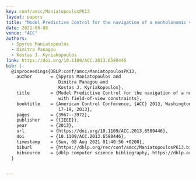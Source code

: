 ```yaml
---
key: conf/amcc/ManiatopoulosPK13
layout: papers
title: "Model Predictive Control for the navigation of a nonholonomic vehicle with field-of-view constraints."
date: 2021-08-08
venue: "ACC"
authors:
  - Spyros Maniatopoulos
  - Dimitra Panagou
  - Kostas J. Kyriakopoulos
link: https://doi.org/10.1109/ACC.2013.6580446
bib: |-
  @inproceedings{DBLP:conf/amcc/ManiatopoulosPK13,
    author       = {Spyros Maniatopoulos and
                    Dimitra Panagou and
                    Kostas J. Kyriakopoulos},
    title        = {Model Predictive Control for the navigation of a nonholonomic vehicle
                    with field-of-view constraints},
    booktitle    = {American Control Conference, {ACC} 2013, Washington, DC, USA, June
                    17-19, 2013},
    pages        = {3967--3972},
    publisher    = {{IEEE}},
    year         = {2013},
    url          = {https://doi.org/10.1109/ACC.2013.6580446},
    doi          = {10.1109/ACC.2013.6580446},
    timestamp    = {Sun, 08 Aug 2021 01:40:56 +0200},
    biburl       = {https://dblp.org/rec/conf/amcc/ManiatopoulosPK13.bib},
    bibsource    = {dblp computer science bibliography, https://dblp.org}
  }


---
```

